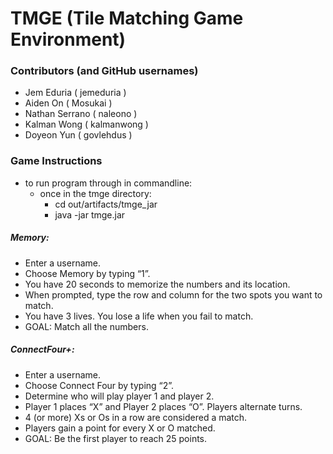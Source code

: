 # TMGE (Tile Matching Game Environment)

###  Contributors (and GitHub usernames)
- Jem Eduria ( jemeduria )
- Aiden On ( Mosukai )
- Nathan Serrano ( naleono )
- Kalman Wong ( kalmanwong )
- Doyeon Yun ( govlehdus )

### Game Instructions
- to run program through in commandline:
  - once in the tmge directory:
    - cd out/artifacts/tmge_jar
    - java -jar tmge.jar
##### Memory:
- Enter a username.
- Choose Memory by typing “1”.
- You have 20 seconds to memorize the numbers and its location.
- When prompted, type the row and column for the two spots you want to match.
- You have 3 lives. You lose a life when you fail to match.
- GOAL: Match all the numbers.

##### ConnectFour+:
- Enter a username. 
- Choose Connect Four by typing “2”. 
- Determine who will play player 1 and player 2.
- Player 1 places “X” and Player 2 places “O”. Players alternate turns. 
- 4 (or more) Xs or Os in a row are considered a match. 
- Players gain a point for every X or O matched. 
- GOAL: Be the first player to reach 25 points.

  